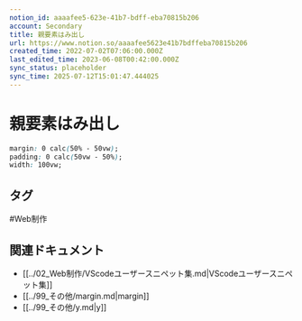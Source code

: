 ```yaml
---
notion_id: aaaafee5-623e-41b7-bdff-eba70815b206
account: Secondary
title: 親要素はみ出し
url: https://www.notion.so/aaaafee5623e41b7bdffeba70815b206
created_time: 2022-07-02T07:06:00.000Z
last_edited_time: 2023-06-08T00:42:00.000Z
sync_status: placeholder
sync_time: 2025-07-12T15:01:47.444025
---
```

# 親要素はみ出し

```css
margin: 0 calc(50% - 50vw);
padding: 0 calc(50vw - 50%);
width: 100vw;
```

## タグ

#Web制作 

## 関連ドキュメント

- [[../02_Web制作/VScodeユーザースニペット集.md|VScodeユーザースニペット集]]
- [[../99_その他/margin.md|margin]]
- [[../99_その他/y.md|y]]
